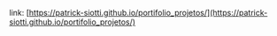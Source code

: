 link: [https://patrick-siotti.github.io/portifolio_projetos/](https://patrick-siotti.github.io/portifolio_projetos/)
